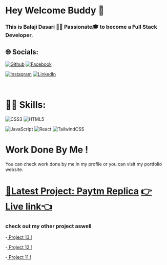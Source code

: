 # Hey Welcome Buddy 👋

### This is Balaji Dasari 🧑‍💻 Passionate🎓 to become a Full Stack Developer.

## 🌐 Socials:

[![Github](https://img.shields.io/badge/Github-teal.svg?logo=Github&logoColor=white)](https://github.com/git-baahubali)
[![Facebook](https://img.shields.io/badge/Facebook-%231877F2.svg?logo=Facebook&logoColor=white)](https://www.facebook.com/balaji.dasari.90/)

[![Instagram](https://img.shields.io/badge/Instagram-%23E4405F.svg?logo=Instagram&logoColor=white)](https://www.instagram.com/balaji__dasari/)
[![LinkedIn](https://img.shields.io/badge/LinkedIn-%230077B5.svg?logo=linkedin&logoColor=white)](https://www.linkedin.com/in/balaji-dasari-2a88b5155/)

</br>

# 🧑‍💻 Skills:

![CSS3](https://img.shields.io/badge/css3-%231572B6.svg?style=for-the-badge&logo=css3&logoColor=white) ![HTML5](https://img.shields.io/badge/html5-%23E34F26.svg?style=for-the-badge&logo=html5&logoColor=white)

![JavaScript](https://img.shields.io/badge/javascript-%23323330.svg?style=for-the-badge&logo=javascript&logoColor=%23F7DF1E)
![React](https://img.shields.io/badge/react-%2320232a.svg?style=for-the-badge&logo=react&logoColor=%2461DAFB) ![TailwindCSS](https://img.shields.io/badge/tailwindcss-%2338B2AC.svg?style=for-the-badge&logo=tailwind-css&logoColor=white)
</br>

# Work Done By Me !

You can check work done by me in my profile or you can visit my portfolio website.

<!-- [My Portfolio Website !]() -->

# [🤩Latest Project: Paytm Replica](https://github.com/git-baahubali/Paytm-Replica) [ 👉Live link👈](https://paytm-replica.vercel.app/)

### check out my other project aswell
-[ Project 13 !](https://balaji-project-13.netlify.app/)

-[ Project 12 !](https://balaji-project-12.netlify.app/)

-[ Project 11 !](https://baahubali-project-11.netlify.app/)

</br>

<!--
**git-baahubali/git-baahubali** is a ✨ _special_ ✨ repository because its `README.md` (this file) appears on your GitHub profile.

Here are some ideas to get you started:

- 🔭 I’m currently working on ...
- 🌱 I’m currently learning ...
- 👯 I’m looking to collaborate on ...
- 🤔 I’m looking for help with ...
- 💬 Ask me about ...
- 📫 How to reach me: ...
- 😄 Pronouns: ...
- ⚡ Fun fact: ...
-->
